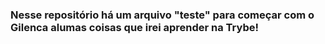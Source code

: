 ### Nesse repositório há um arquivo "teste" para começar com o Gilenca alumas coisas que irei aprender na Trybe!
